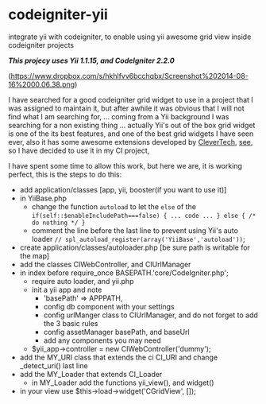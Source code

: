 codeigniter-yii
===============

integrate yii with codeigniter, to enable using yii awesome grid view inside codeigniter projects

***This projecy uses Yii 1.1.15, and CodeIgniter 2.2.0***

(https://www.dropbox.com/s/hkhlfvv6bcchqbx/Screenshot%202014-08-16%2000.06.38.png)

I have searched for a good codeigniter grid widget to use in a project that I was assigned to maintain it, 
but after awhile it was obvious that I will not find what I am searching for, ... 
coming from a Yii background I was searching for a non existing thing ... 
actually Yii's out of the box grid widget is one of the its best features, 
and one of the best grid widgets I have seen ever, also it has some awesome extensions developed by 
[CleverTech](http://clevertech.biz), [see](http://yiibooster.clevertech.biz/extendedGridView/index.html), 
so I have decided to use it in my CI project, 

I have spent some time to allow this work, but here we are, it is working perfect, this is the steps to do this:

- add application/classes [app, yii, booster(if you want to use it)]
- in YiiBase.php
  * change the function `autoload` to let the `else` of the `if(self::$enableIncludePath===false) { ... code ... } else { /* do nothing */ }`
  * comment the line before the last line to prevent using Yii's auto loader `// spl_autoload_register(array('YiiBase','autoload'))`;
- create application/classes/autoloader.php [be sure path is writable for the map]
- add the classes CIWebController, and CIUrlManager 
- in index before require_once BASEPATH.'core/CodeIgniter.php';
  * require auto loader, and yii.php
  * init a yii app and note
    * 'basePath' => APPPATH,
    * config db component with your settings 
    * config urlManger class to CIUrlManager, and do not forget to add the 3 basic rules 
    * config assetManager basePath, and baseUrl
    * add any components you may need
  * $yii_app->controller = new CIWebController('dummy');
- add the MY_URI class that extends the ci CI_URI and change _detect_uri() last line
- add the MY_Loader that extends CI_Loader
  * in MY_Loader add the functions yii_view(), and widget()
- in your view use $this->load->widget('CGridView', []);